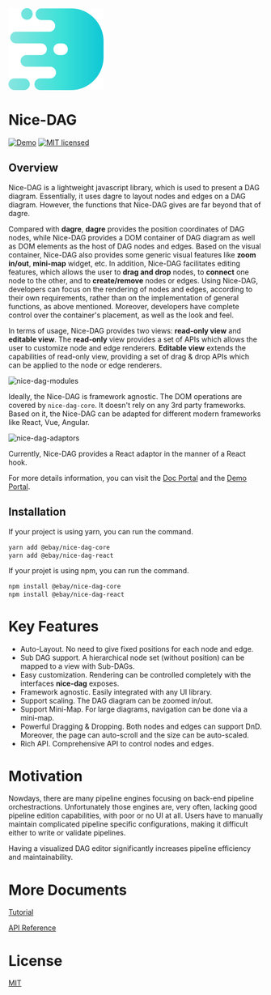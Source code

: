 ![nice-dag-logo](./static/img/logo.svg)

# Nice-DAG

[![Demo](https://img.shields.io/badge/demo-link-orange.svg)](https://opensource.ebay.com/nice-dag/examples/index.html)
[![MIT licensed](https://img.shields.io/badge/license-MIT-blue.svg)](https://github.com/eBay/nice-dag/blob/main/LICENSE.md)

## Overview

Nice-DAG is a lightweight javascript library, which is used to present a DAG diagram. Essentially, it uses dagre to layout nodes and edges on a DAG diagram. However, the functions that Nice-DAG gives are far beyond that of dagre.

Compared with **dagre**, **dagre** provides the position coordinates of DAG nodes, while Nice-DAG provides a DOM container of DAG diagram as well as DOM elements as the host of DAG nodes and edges. Based on the visual container, Nice-DAG also provides some generic visual features like **zoom in/out**, **mini-map** widget, etc. In addition, Nice-DAG facilitates editing features, which allows the user to **drag and drop** nodes, to **connect** one node to the other, and to **create/remove** nodes or edges. Using Nice-DAG, developers can focus on the rendering of nodes and edges, according to their own requirements, rather than on the implementation of general functions, as above mentioned. Moreover, developers have complete control over the container's placement, as well as the look and feel.

In terms of usage, Nice-DAG provides two views: **read-only view** and **editable view**. The **read-only** view provides a set of APIs which allows the user to customize node and edge renderers. **Editable view** extends the capabilities of read-only view, providing a set of drag & drop APIs which can be applied to the node or edge renderers.

![nice-dag-modules](./static/img/nice-dag-modules.png)

Ideally, the Nice-DAG is framework agnostic. The DOM operations are covered by `nice-dag-core`. It doesn't rely on any 3rd party frameworks. Based on it, the Nice-DAG can be adapted for different modern frameworks like React, Vue, Angular.

![nice-dag-adaptors](./static/img/nice-dag-adaptors.png)

Currently, Nice-DAG provides a React adaptor in the manner of a React hook.

For more details information, you can visit the [Doc Portal](https://opensource.ebay.com/nice-dag/) and the [Demo Portal](https://opensource.ebay.com/nice-dag/examples/index.html).

## Installation

If your project is using yarn, you can run the command.

```
yarn add @ebay/nice-dag-core
yarn add @ebay/nice-dag-react
```

If your projet is using npm, you can run the command.

```
npm install @ebay/nice-dag-core
npm install @ebay/nice-dag-react
```

# Key Features

- Auto-Layout. No need to give fixed positions for each node and edge.
- Sub DAG support. A hierarchical node set (without position) can be mapped to a view with Sub-DAGs.
- Easy customization. Rendering can be controlled completely with the interfaces **nice-dag** exposes.
- Framework agnostic. Easily integrated with any UI library.
- Support scaling. The DAG diagram can be zoomed in/out.
- Support Mini-Map. For large diagrams, navigation can be done via a mini-map.
- Powerful Dragging & Dropping. Both nodes and edges can support DnD. Moreover, the page can auto-scroll and the size can be auto-scaled.
- Rich API. Comprehensive API to control nodes and edges.

# Motivation

Nowdays, there are many pipeline engines focusing on back-end pipeline orchestractions. Unfortunately those engines are, very often, lacking good pipeline edition capabilities, with poor or no UI at all. Users have to manually maintain complicated pipeline specific configurations, making it difficult either to write or validate pipelines.

Having a visualized DAG editor significantly increases pipeline efficiency and maintainability.

# More Documents

[Tutorial](https://opensource.ebay.com/nice-dag/docs/intro)

[API Reference](https://opensource.ebay.com/nice-dag/docs/api-ref/)

# License

[MIT](LICENSE.md)
